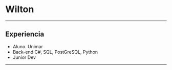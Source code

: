 # Wilton

---

## Experiencia

- Aluno. Unimar
- Back-end C#, SQL, PostGreSQL, Python
- Junior Dev

---